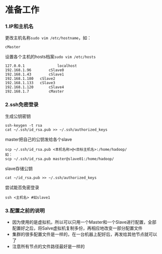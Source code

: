 # 准备工作

### 1.IP和主机名

更改主机名称`sudo vim /etc/hostname`，如：

```
cMaster
```

设置各个主机的hosts档案`sudo vim /etc/hosts`

```
127.0.0.1				localhost
192.168.1.96		cSlave0
192.168.1.43		cSlave1
192.168.1.180 	cSlave2
192.168.1.133 	cSlave3
192.168.1.120		cSlave4
192.168.1.7			cMaster
```

### 2.ssh免密登录

生成公钥密钥

```
ssh-keygen -t rsa
cat ~/.ssh/id_rsa.pub >> ~/.ssh/authorized_keys
```

master把自己的公钥发给各个slave

```
scp ~/.ssh/id_rsa.pub <本机名称>@<目标主机名>:/home/hadoop/
如：
scp ~/.ssh/id_rsa.pub master@slave01:/home/hadoop/
```

slave存储公钥

```
cat ~/id_rsa.pub >> ~/.ssh/authorized_keys
```

尝试能否免密登录

`ssh <主机名> #如slave1`

### 3.配置之前的说明

- 因为使用的是虚拟机，所以可以只用一个Master和一个Slave进行配置，全部配置好之后，将Salve虚拟机复制多份，再相应地改变一部分配置文件
- 集群的很多配置文件是一样的，在一台机器上配好后，再发给其他节点就可以了
- 注意所有节点的文件路径最好是一样的